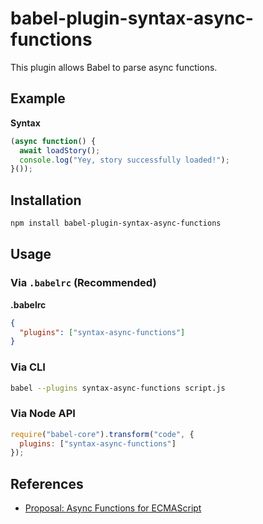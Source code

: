 # babel-plugin-syntax-async-functions

This plugin allows Babel to parse async functions.

## Example

**Syntax**

```javascript
(async function() {
  await loadStory();
  console.log("Yey, story successfully loaded!");
}());
```

## Installation

```sh
npm install babel-plugin-syntax-async-functions
```

## Usage

### Via `.babelrc` (Recommended)

**.babelrc**

```json
{
  "plugins": ["syntax-async-functions"]
}
```

### Via CLI

```sh
babel --plugins syntax-async-functions script.js
```

### Via Node API

```javascript
require("babel-core").transform("code", {
  plugins: ["syntax-async-functions"]
});
```

## References

* [Proposal: Async Functions for ECMAScript](https://github.com/tc39/ecmascript-asyncawait)
